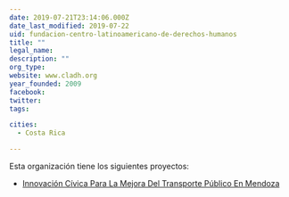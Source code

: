 ```yaml
---
date: 2019-07-21T23:14:06.000Z
date_last_modified: 2019-07-22
uid: fundacion-centro-latinoamericano-de-derechos-humanos
title: ""
legal_name: 
description: ""
org_type: 
website: www.cladh.org
year_founded: 2009
facebook: 
twitter: 
tags:

cities: 
  - Costa Rica

---
```


Esta organización tiene los siguientes proyectos:

- [Innovación Cívica Para La Mejora Del Transporte Público En Mendoza](/i/innovacion-civica-para-la-mejora-del-transporte-publico-en-mendoza.html)
